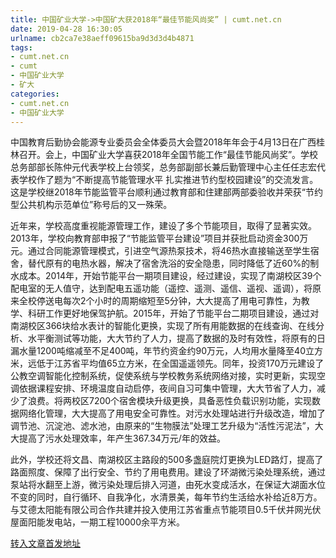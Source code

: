 ```yaml
---
title: 中国矿业大学->中国矿大获2018年“最佳节能风尚奖” | cumt.net.cn
date: 2019-04-28 16:30:05
urlname: cb2ca7e38aeff09615ba9d3d3d4b4871
tags: 
- cumt.net.cn
- cumt
- 中国矿业大学
- 矿大
categories:
- cumt.net.cn
- 中国矿业大学
---
```


中国教育后勤协会能源专业委员会全体委员大会暨2018年年会于4月13日在广西桂林召开。会上，中国矿业大学喜获2018年全国节能工作“最佳节能风尚奖”。学校总务部部长陈仲元代表学校上台领奖，总务部副部长兼后勤管理中心主任任志宏代表学校作了题为“不断提高节能管理水平 扎实推进节约型校园建设”的交流发言。这是学校继2018年节能监管平台顺利通过教育部和住建部两部委验收并荣获“节约型公共机构示范单位”称号后的又一殊荣。

近年来，学校高度重视能源管理工作，建设了多个节能项目，取得了显著实效。2013年，学校向教育部申报了“节能监管平台建设”项目并获批启动资金300万元。通过合同能源管理模式，引进空气源热泵技术，将46热水直接输送至学生宿舍，替代原有的电热水器，解决了宿舍洗浴的安全隐患，同时降低了近60%的制水成本。2014年，开始节能平台一期项目建设，经过建设，实现了南湖校区39个配电室的无人值守，达到配电五遥功能（遥控、遥测、遥信、遥视、遥调），将原来全校停送电每次2个小时的周期缩短至5分钟，大大提高了用电可靠性，为教学、科研工作更好地保驾护航。2015年，开始了节能平台二期项目建设，通过对南湖校区366块给水表计的智能化更换，实现了所有用能数据的在线查询、在线分析、水平衡测试等功能，大大节约了人力，提高了数据的及时有效性，将原有的日漏水量1200吨缩减至不足400吨，年节约资金约90万元，人均用水量降至40立方米，远低于江苏省平均值65立方米，在全国遥遥领先。同年，投资170万元建设了公教空调智能化控制系统，促使系统与学校教务系统网络对接，实时更新，实现空调依据课程安排、环境温度自动启停，夜间自习可集中管理，大大节省了人力，减少了浪费。将两校区7200个宿舍模块升级更换，具备恶性负载识别功能，实现数据网络化管理，大大提高了用电安全可靠性。对污水处理站进行升级改造，增加了调节池、沉淀池、滤水池，由原来的“生物膜法”处理工艺升级为“活性污泥法”，大大提高了污水处理效率，年产生367.34万元/年的效益。

此外，学校还将文昌、南湖校区主路段的500多盏庭院灯更换为LED路灯，提高了路面照度、保障了出行安全、节约了用电费用。建设了环湖微污染处理系统，通过泵站将水翻至上游，微污染处理后排入河道，由死水变成活水，在保证大湖面水位不变的同时，自行循环、自我净化，水清景美，每年节约生活给水补给近8万方。与艾德太阳能有限公司合作共建并投入使用江苏省重点节能项目0.5千伏并网光伏屋面阳能发电站，一期工程10000余平方米。

[转入文章首发地址](http://xwzx.cumt.edu.cn/ef/1c/c513a519964/page.htm)